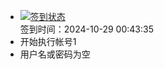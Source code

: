 - [![签到状态](https://github.com/womade/Cloud189-Actions/actions/workflows/main.yml/badge.svg?branch=main)](https://github.com/womade/Cloud189-Actions/actions/workflows/main.yml) <br> 签到时间：2024-10-29 00:43:35
- 开始执行帐号1
- 用户名或密码为空
